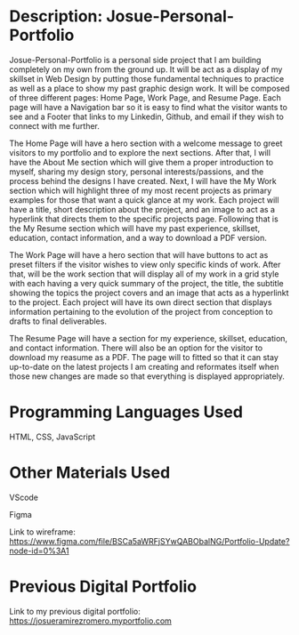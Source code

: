 # Description: Josue-Personal-Portfolio
Josue-Personal-Portfolio is a personal side project that I am building completely on my own from the ground up. It will be act as a display of my skillset in Web Design by putting those fundamental techniques to practice as well as a place to show my past graphic design work. It will be composed of three different pages: Home Page, Work Page, and Resume Page. Each page will have a Navigation bar so it is easy to find what the visitor wants to see and a Footer that links to my Linkedin, Github, and email if they wish to connect with me further.

The Home Page will have a hero section with a welcome message to greet visitors to my portfolio and to explore the next sections. After that, I will have the About Me section which will give them a proper introduction to myself, sharing my design story, personal interests/passions, and the process behind the designs I have created. Next, I will have the My Work section which will highlight three of my most recent projects as primary examples for those that want a quick glance at my work. Each project will have a title, short description about the project, and an image to act as a hyperlink that directs them to the specific projects page. Following that is the My Resume section which will have my past experience, skillset, education, contact information, and a way to download a PDF version.

The Work Page will have a hero section that will have buttons to act as preset filters if the visitor wishes to view only specific kinds of work. After that, will be the work section that will display all of my work in a grid style with each having a very quick summary of the project, the title, the subtitle showing the topics the project covers and an image that acts as a hyperlinkt to the project. Each project will have its own direct section that displays information pertaining to the evolution of the project from conception to drafts to final deliverables. 

The Resume Page will have a section for my experience, skillset, education, and contact information. There will also be an option for the visitor to download my reasume as a PDF. The page will to fitted so that it can stay up-to-date on the latest projects I am creating and reformates itself when those new changes are made so that everything is displayed appropriately.

# Programming Languages Used
HTML, CSS, JavaScript

# Other Materials Used
VScode

Figma

Link to wireframe: https://www.figma.com/file/BSCa5aWRFjSYwQABObalNG/Portfolio-Update?node-id=0%3A1

# Previous Digital Portfolio
Link to my previous digital portfolio: https://josueramirezromero.myportfolio.com 
